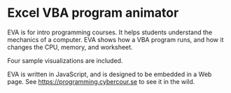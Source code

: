 # Excel VBA program animator

EVA is for intro programming courses. It helps students understand the mechanics of a computer. EVA shows how a VBA program runs, and how it changes the CPU, memory, and worksheet.

Four sample visualizations are included. 

EVA is written in JavaScript, and is designed to be embedded in a Web page. See https://programming.cybercour.se to see it in the wild.

